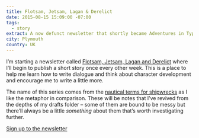 ```yaml
---
title: Flotsam, Jetsam, Lagan & Derelict
date: 2015-08-15 15:09:00 -07:00
tags:
  - story
extract: A now defunct newsletter that shortly became Adventures in Typography.
city: Plymouth
country: UK
---
```


I’m starting a newsletter called [Flotsam, Jetsam, Lagan and Derelict](https://tinyletter.com/robinrendle) where I’ll begin to publish a short story once every other week. This is a place to help me learn how to write dialogue and think about character development and encourage me to write a little more.

The name of this series comes from the [nautical terms for shipwrecks](https://en.wikipedia.org/wiki/Flotsam,_jetsam,_lagan,_and_derelict) as I like the metaphor in comparison. These will be notes that I’ve revived from the depths of my drafts folder – some of them are bound to be messy but there’ll always be a little _something_ about them that’s worth investigating further.

[Sign up to the newsletter](https://tinyletter.com/robinrendle)
